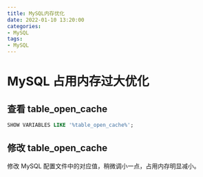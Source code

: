 ```yaml
---
title: MySQL内存优化
date: 2022-01-10 13:20:00
categories:
- MySQL
tags:
- MySQL
---
```


# MySQL 占用内存过大优化

## 查看 table_open_cache

```sql
SHOW VARIABLES LIKE '%table_open_cache%';
```

## 修改 table_open_cache

修改 MySQL 配置文件中的对应值，稍微调小一点，占用内存明显减小。
